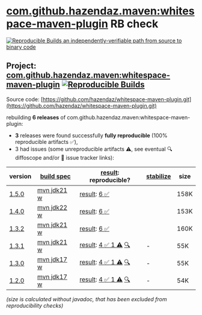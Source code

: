 [com.github.hazendaz.maven:whitespace-maven-plugin](https://central.sonatype.com/artifact/com.github.hazendaz.maven/whitespace-maven-plugin/versions) RB check
=======

[![Reproducible Builds](https://reproducible-builds.org/images/logos/rb.svg) an independently-verifiable path from source to binary code](https://reproducible-builds.org/)

## Project: [com.github.hazendaz.maven:whitespace-maven-plugin](https://central.sonatype.com/artifact/com.github.hazendaz.maven/whitespace-maven-plugin/versions) [![Reproducible Builds](https://img.shields.io/endpoint?url=https://raw.githubusercontent.com/jvm-repo-rebuild/reproducible-central/master/content/com/github/hazendaz/maven/whitespace-maven-plugin/badge.json)](https://github.com/jvm-repo-rebuild/reproducible-central/blob/master/content/com/github/hazendaz/maven/whitespace-maven-plugin/README.md)

Source code: [https://github.com/hazendaz/whitespace-maven-plugin.git](https://github.com/hazendaz/whitespace-maven-plugin.git)

rebuilding **6 releases** of com.github.hazendaz.maven:whitespace-maven-plugin:
- **3** releases were found successfully **fully reproducible** (100% reproducible artifacts :white_check_mark:),
- 3 had issues (some unreproducible artifacts :warning:, see eventual :mag: diffoscope and/or :memo: issue tracker links):

| version | [build spec](/BUILDSPEC.md) | [result](https://reproducible-builds.org/docs/jvm/): reproducible? | [stabilize](https://github.com/google/oss-rebuild/blob/main/cmd/stabilize/README.md) | size |
| -- | --------- | ------ | ------ | -- |
| [1.5.0](https://central.sonatype.com/artifact/com.github.hazendaz.maven/whitespace-maven-plugin/1.5.0/pom) | [mvn jdk21 w](whitespace-maven-plugin-1.5.0.buildspec) | [result](whitespace-maven-plugin-1.5.0.buildinfo): [6 :white_check_mark: ](whitespace-maven-plugin-1.5.0.buildcompare) | | 158K |
| [1.4.0](https://central.sonatype.com/artifact/com.github.hazendaz.maven/whitespace-maven-plugin/1.4.0/pom) | [mvn jdk22 w](whitespace-maven-plugin-1.4.0.buildspec) | [result](whitespace-maven-plugin-1.4.0.buildinfo): [6 :white_check_mark: ](whitespace-maven-plugin-1.4.0.buildcompare) | | 153K |
| [1.3.2](https://central.sonatype.com/artifact/com.github.hazendaz.maven/whitespace-maven-plugin/1.3.2/pom) | [mvn jdk21 w](whitespace-maven-plugin-1.3.2.buildspec) | [result](whitespace-maven-plugin-1.3.2.buildinfo): [6 :white_check_mark: ](whitespace-maven-plugin-1.3.2.buildcompare) | | 160K |
| [1.3.1](https://central.sonatype.com/artifact/com.github.hazendaz.maven/whitespace-maven-plugin/1.3.1/pom) | [mvn jdk21 w](whitespace-maven-plugin-1.3.1.buildspec) | [result](whitespace-maven-plugin-1.3.1.buildinfo): [4 :white_check_mark:  1 :warning:](whitespace-maven-plugin-1.3.1.buildcompare) [:mag:](whitespace-maven-plugin-1.3.1.diffoscope) | - | 55K |
| [1.3.0](https://central.sonatype.com/artifact/com.github.hazendaz.maven/whitespace-maven-plugin/1.3.0/pom) | [mvn jdk17 w](whitespace-maven-plugin-1.3.0.buildspec) | [result](whitespace-maven-plugin-1.3.0.buildinfo): [4 :white_check_mark:  1 :warning:](whitespace-maven-plugin-1.3.0.buildcompare) [:mag:](whitespace-maven-plugin-1.3.0.diffoscope) | - | 55K |
| [1.2.0](https://central.sonatype.com/artifact/com.github.hazendaz.maven/whitespace-maven-plugin/1.2.0/pom) | [mvn jdk17 w](whitespace-maven-plugin-1.2.0.buildspec) | [result](whitespace-maven-plugin-1.2.0.buildinfo): [4 :white_check_mark:  1 :warning:](whitespace-maven-plugin-1.2.0.buildcompare) [:mag:](whitespace-maven-plugin-1.2.0.diffoscope) | - | 54K |

<i>(size is calculated without javadoc, that has been excluded from reproducibility checks)</i>
